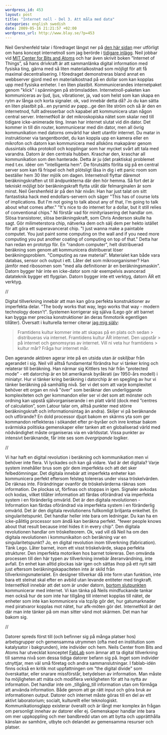 ```yaml
--- 
wordpress_id: 453 
layout: post
title: "Internet noll - Del 3. Att måla med data" 
categories: english swedish 
date: 2009-05-16 21:21:57 +02:00 
wordpress_url: http://www.blay.se/?p=453 
---
```


Neil Gershenfeld talar i föredraget längst ner på [den här sidan](http://www.c-span.org/congress/digitalfuture.asp) mer utförligt om hans koncept internetnoll som jag berörde i [tidigare inlägg](http://www.blay.se/2009/05/05/internet-noll-del-2-fel-moln/). Neil jobbar vid [MIT Center for Bits and Atoms](http://cba.mit.edu/) och har även skrivit boken ”Internet of Things”, så hans drivkraft är att sammanlänka digital information med fysiska ting, gärna med så liten materialkostnad som möjligt för att få maximal decentralisering. I föredraget demonstreras bland annat en webbserver gjord med en materialkostnad på en dollar som kan kopplas upp med fysiska enheter. I en liten plastbit. Kommunicerandes internetpaket genom "klick" i spänningen på strömsladden. Internetnoll-paketen kan kommuniceras av ljud, ljus, vibrationer, ja, vad som helst som kan skapa en rytm av långa och korta signaler. ok, vad innebär detta då? Jo du kan sätta en liten plastbit på...en pyramid av papp...ge den lite ström och så är den en internetnod, fullt adresserbar och kapabel att kommunicera utan någon central server. InternetNoll är det mikroskopiska nätet som skalar ned till tidigare icke-animerade ting. Innan har internet slutat vid din dator. Det kommer in till din router, kommunicerar med din dator, men all övrig kommunikation med datorns omvärld har skett utanför internet. Du matar in instruktioner via tangentbordet, du kan koppla upp en kamera eller en mikrofon och datorn kan kommunicera med allsköns makapärer genom dussintals olika protokoll och kopplingar som har mycket svårt att tala med varandra. Datorn är den centrala hubben. Kraschar den, kraschar all kommunikation som den hanterade. Detta är ju (det praktiska) problemet med t.ex. idéer om "intelligenta hem". De förutsätts förlita sig på en central server som kan få frispel och helt plötsligt låsa in dig i ett panic room som beställer hem 30 liter mjölk om dagen. Internetnoll flyttar däremot beräkningskraften ut till ändpunkterna där den hör hemma. Så fort det är tekniskt möjligt bör beräkningskraft flytta utåt där felmarginalen är som minst. Neil Gershenfeld är på den här nivån: Han har just talat om sitt fantastiska hack med endollars-servern och säger "This has of course lots of implications. But I'm not going to talk about any of that, I'm going to talk about what comes after." "It's nice to do internet for a dollar, but it still relies of conventional chips." Ni förstår vad för minityriasering det handlar om. Slösa transistorer, slösa beräkningskraft, som Chris Anderson skulle ha sagt. Gör milimeterstora chip, nätverka dem och sälj dem per hekto istället för att göra ett superavancerat chip. "I just wanna make a paintable computet. You just paint some computing on the wall and if you need more computing you put another coating of computing on top of that." Detta har han redan en prototyp för. En "random computer", helt distribuerad beräkning som genom att kommunicera distribuerat löser beräkningsproblem. "Computing as raw material". Materialet kan både vara databas, sensor och output i ett. Låter det som mikroorganismer? Han jämför med ribosomen som "med alla definitioner är en beräkningsmaskin". Datorn bygger här inte en icke-dator som när exempelvis avancerad datateknik bygger ett flygplan. Datorn bygger inte ett verktyg, datorn ÄR ett verktyg. 

//

Digital tillverkning innebär att man kan göra perfekta konstruktioner av imperfekta delar. "The body works that way, lego works that way - modern technology doesn't". Systemen korrigerar sig själva (Lego gör att barnet kan bygga mer precisa konstruktioner än deras finmotorik egentligen tillåter). Översatt i kulturella termer citerar [jag mig själv](http://www.blay.se/2009/04/27/om-internetreglering-debatten-pa-stockholms-universitet/):

> Framtidens kultur kommer inte att skapas på en plats och sedan > distribueras via internet. Framtidens kultur ÄR internet. Den uppstår > på internet och genomsyras av internet. Vill ni veta hur framtidens > kultur mår? Fråga hur internet mår.

Den agerande aktören agerar inte på en utsida utan är oskiljbar från agerandet i sig. Neil vill alltså fundamental förändra hur vi tänker kring och relaterar till beräkning. Han närmar sig Kittlers tes här från "protected mode" - ett datorchip är en bit amerikansk byråkrati (av 1950-års modell) i miniatyr. Hur vi tänker kring beräkning i datorchip är en spegling av hur vi tänker beräkning på samhällig nivå. Ser vi det som att varje komplexitet behöver ett organ en nivå "över" som beräknar den underliggande komplexiteten och ger kommandon eller ser vi det som att mönster och ordning kan uppstå självorganiserande i en platt värld (dock med ”centres of calculation”, som Latour talar om, alltså punkter med större beräkningskraft och informationsintag än andra). Skiljer vi på beräknande och utförande? En dold processor djupt bakom en skärms yta som ger kommandon reflekteras i sökandet efter pr-byråer och inre kretsar bakom svärmiska politiska gemenskaper eller tanken att en globaliserad värld med nödvändighet måste organiseras via en världsstat. Vissa punkter av intensivt beräknande, får inte ses som _övergripande_ logiker. 

//

Vi har haft en digital revolution i beräkning och kommunikation men vi behöver inte flera. Vi lyckades och kan gå vidare. Vad är det digitala? Varje system innehåller brus som gör dem imperfekta och att det sker felbedömningar. Det digitala innebär att imperfekta enheter kan kommunicera perfekt eftersom felsteg tolereras under vissa tröskelvärden. De räknas inte. Förändringar ovanför de tröskelvärderna räknas som information. De plockas ut, förfinas och stoppas in igen. Signaler avkodas och kodas, vilket tillåter information att färdas oförändrad via imperfekta system i en föränderlig omvärld. Det är den digitala revolutionen - Information kan färdas oförändrad via imperfekta system i en föränderlig omvärld. Det är den digitala revolutionens fullkomligt briljanta enkelhet. En singularitetspunkt. Det handlar heller inte bara om ledningar. Du kan ha en icke-pålitlig processor som ändå kan beräkna perfekt. "fewer people knows about that result because intel hides it in every chip". Den digitala revolutionen handlar om tröskelteorem. Ok, vad vill då Neil ha om den digitala revolutionen i kommunikaiton och beräkning var en singularitetspunkt? Jo, en digital revolution inom tillverkning (fabrication). Tänk Lego. Låter barnet, inom ett visst tröskelvärde, skapa perfekta strukturer. Den imperfekta motoriken hos barnet tolereras. Den omvända processen till den här typen av tillverkning innebär återanvändning, inte avfall. En enhet kan alltid plockas isär igen och sättas ihop på ett nytt sätt just eftersom beräkningskapaciteten inte är skild från tillverkningsmaterialet. En designer tillverkar då inte form utan funktion, inte bara ett stelnat skal efter en avbild utan levande entiteter med tingkraft. InternetNoll innebär att det som är under datorn, [bortom slutpunkten](http://www.worldofends.com/) kommunicerar med internet. Vi kan tänka på Neils mindfuckande tankar men också hur de som inte har tillgång till internet kopplas till nätet, de enheter som inte kan kommunicera via tcp/ip gör det, hur gatumarknader med piratvaror kopplas mot nätet, hur afk-möten gör det. InternetNoll är det där man inte tänker på om man sitter vänd mot skärmen. Det man har bakom sig. 

//

Datorer spreds först till (och befinner sig på många platser hos) arbetsgrupper och gemensamma utrymmen (ofta med en institution som katalysator i bakgrunden), inte individer och hem. Neils Center from Bits and Atoms har utvecklat konceptet [FabLab](http://fab.cba.mit.edu/) som ämnar att ta digital tillverkning till samma nivå som dessa tidiga datorer befann sig på. Inget som individer utnyttjar, men väl små företag och andra sammanslutningar. I fablab-idén finns också en kritik mot uppfattningen om "the digital divide" som överskattar, eller snarare missförstår, betydelsen av information. Man måste ha möjligheten att mäta och modifiera verkligheten för att ha nytta av information. Det handlar inte om _tillgång_till information utan om förmåga att använda information. Både genom att ge rätt input och göra bruk av informationen output. Datorer och internet måste göras till en del av ett aktivt laboratorium; socialt, kulturellt eller teknologiskt. Kommunikationsglapp existerar överallt och är långt mer komplex än frågan om personligt innehav av datorer eller ej. Gemenskaper handlar inte bara om mer uppkoppling och mer bandbredd utan om att bytta och upprätthålla känslan av samhöre, utbyte och delandet av gemensamma resurser och platser. 